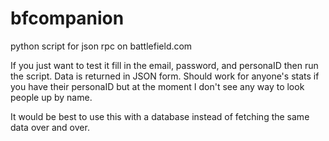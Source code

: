 # bfcompanion
python script for json rpc on battlefield.com

If you just want to test it fill in the email, password, and personaID then run the script. Data is returned in JSON form. Should work for anyone's stats if you have their personaID but at the moment I don't see any way to look people up by name.

It would be best to use this with a database instead of fetching the same data over and over. 
